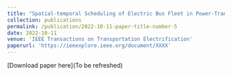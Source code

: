 ```yaml
---
title: "Spatial-temporal Scheduling of Electric Bus Fleet in Power-Transportation Coupled Network"
collection: publications
permalink: /publication/2022-10-11-paper-title-number-5
date: 2022-10-11
venue: 'IEEE Transactions on Transportation Electrification'
paperurl: 'https://ieeexplore.ieee.org/document/XXXX'
---
```



[Download paper here](To be refreshed)

